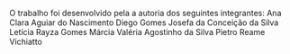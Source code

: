 O trabalho foi desenvolvido pela a autoria dos seguintes integrantes:
Ana Clara Aguiar do Nascimento 
Diego Gomes
Josefa da Conceição da Silva
Letícia Rayza Gomes
Márcia Valéria Agostinho da Silva
Pietro Reame Vichiatto
